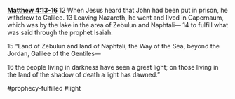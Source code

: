 **[Matthew 4:13-16](http://www.blueletterbible.org/search/preSearch.cfm?Criteria=Matthew+4.13-16&t=NIV)**
12 When Jesus heard that John had been put in prison, he withdrew to Galilee. 13 Leaving Nazareth, he went and lived in Capernaum, which was by the lake in the area of Zebulun and Naphtali— 14 to fulfill what was said through the prophet Isaiah:

15 “Land of Zebulun and land of Naphtali,
the Way of the Sea, beyond the Jordan,
Galilee of the Gentiles—

16 the people living in darkness
have seen a great light;
on those living in the land of the shadow of death
a light has dawned.”

#prophecy-fulfilled  #light